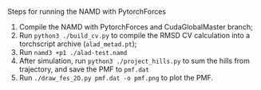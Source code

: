 Steps for running the NAMD with PytorchForces

1. Compile the NAMD with PytorchForces and CudaGlobalMaster branch;
2. Run `python3 ./build_cv.py` to compile the RMSD CV calculation into a torchscript archive (`alad_metad.pt`);
3. Run `namd3 +p1 ./alad-test.namd`
4. After simulation, run `python3 ./project_hills.py` to sum the hills from trajectory, and save the PMF to `pmf.dat`
5. Run `./draw_fes_2D.py pmf.dat -o pmf.png` to plot the PMF.

